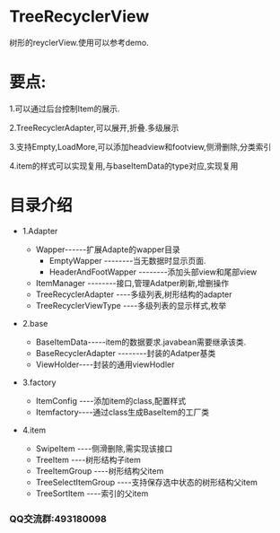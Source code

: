 # TreeRecyclerView
树形的reyclerView.使用可以参考demo.

# 要点:
1.可以通过后台控制Item的展示.

2.TreeRecyclerAdapter,可以展开,折叠.多级展示

3.支持Empty,LoadMore,可以添加headview和footview,侧滑删除,分类索引

4.item的样式可以实现复用,与baseItemData的type对应,实现复用



# 目录介绍
+ 1.Adapter
  * Wapper------扩展Adapte的wapper目录
     * EmptyWapper  --------当无数据时显示页面.
     * HeaderAndFootWapper --------添加头部view和尾部view
  - ItemManager --------接口,管理Adatper刷新,增删操作
  - TreeRecyclerAdapter ----多级列表,树形结构的adapter
  - TreeRecyclerViewType ----多级列表的显示样式,枚举

 + 2.base
     - BaseItemData-----item的数据要求.javabean需要继承该类.
     - BaseRecyclerAdapter --------封装的Adatper基类
     - ViewHolder----封装的通用viewHodler

 + 3.factory
   - ItemConfig ----添加item的class,配置样式
   - Itemfactory----通过class生成BaseItem的工厂类
 + 4.item
    - SwipeItem ----侧滑删除,需实现该接口
    - TreeItem  ----树形结构子item
    - TreeItemGroup ----树形结构父item
    - TreeSelectItemGroup ----支持保存选中状态的树形结构父item
    - TreeSortItem ----索引的父item



### QQ交流群:493180098


